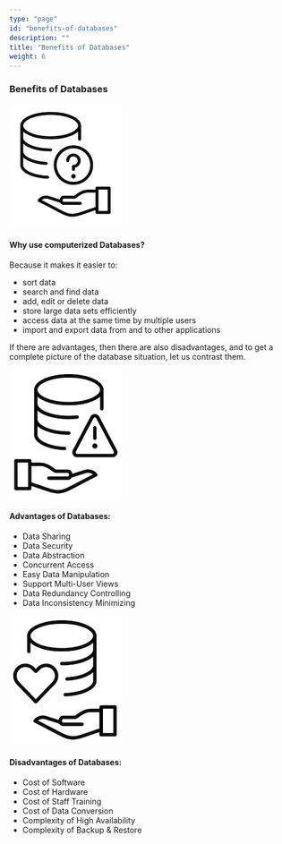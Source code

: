 ```yaml
---
type: "page"
id: "benefits-of-databases"
description: ""
title: "Benefits of Databases"
weight: 6
---
```


### Benefits of Databases

![db-icon-1](db-icon-1.png) 

#### Why use computerized Databases?

Because it makes it easier to:
- sort data
- search and find data
- add, edit or delete data
- store large data sets efficiently
- access data at the same time by multiple users
- import and export data from and to other applications

If there are advantages, then there are also disadvantages, and to get a complete picture of the database situation, let us contrast them.

![db-icon-2](db-icon-2.png) 

#### Advantages of Databases:

- Data Sharing
- Data Security
- Data Abstraction
- Concurrent Access
- Easy Data Manipulation
- Support Multi-User Views
- Data Redundancy Controlling
- Data Inconsistency Minimizing

![db-icon-3](db-icon-3.png)

#### Disadvantages of Databases:

- Cost of Software
- Cost of Hardware
- Cost of Staff Training
- Cost of Data Conversion
- Complexity of High Availability
- Complexity of Backup & Restore
